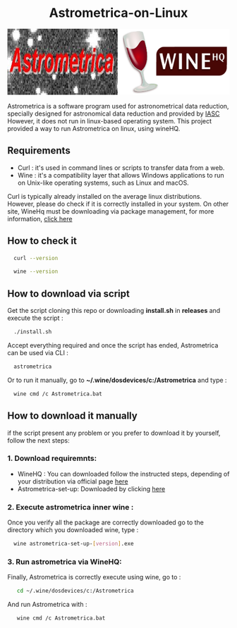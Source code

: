 <h1 align='center'>Astrometrica-on-Linux</h1>

<p align='center'>
<img src="./images/astrometrica-logo.jpg" width='250' height='150' alt="Astrometrica Logo" />
<img src="./images/winehq.png" width='250' height='150' alt="WineHq Logo" />
</p>

Astrometrica is a software program used for astronometrical data reduction, specially designed for
astronomical data reduction and provided by [IASC](https://iasc.cosmosearch.org/)
However, it does not run in linux-based operating system. This project provided a way to run Astrometrica on linux,
using wineHQ.

## Requirements

- Curl : it's used in command lines or scripts to transfer data from a web. 
- Wine : it's a compatibility layer that allows Windows applications to run on Unix-like operating systems, such as Linux and macOS.

Curl is typically already installed on the average linux distributions. However, please do check if it is 
correctly installed in your system. On other site, WineHq must be downloading via package management, for more
information, [click here](https://gitlab.winehq.org/wine/wine/-/wikis/Download)

## How to check it

```bash
  curl --version
 ```
```bash
  wine --version 
 ```

## How to download via script
Get the script cloning this repo or downloading **install.sh** in **releases** and execute the script :

```bash
  ./install.sh
 ```
Accept everything required and once the script has ended, Astrometrica can be used via CLI :

```bash
  astrometrica
 ```

Or to run it manually, go to **~/.wine/dosdevices/c:/Astrometrica** and type :

```bash
  wine cmd /c Astrometrica.bat
 ```

## How to download it manually

if the script present any problem or you prefer to download it by yourself, follow the next steps:

### 1. Download requiremnts:
 
- WineHQ : You can downloaded follow the instructed steps, depending of your distribution via official page [here](https://gitlab.winehq.org/wine/wine/-/wikis/Download)
- Astrometrica-set-up: Downloaded by clicking [here](http://iasc.cosmosearch.org/Content/Distributables/astrometrica-setup-v1.4.1.exe)

### 2. Execute astrometrica inner wine :

Once you verify all the package are correctly downloaded go to the directory which you downloaded wine, type :

```bash
  wine astrometrica-set-up-[version].exe
 ```

### 3. Run astrometrica via WineHQ:
   
Finally, Astrometrica is correctly execute using wine, go to :

```bash
   cd ~/.wine/dosdevices/c:/Astrometrica
 ```
And run Astrometrica with :

```bash
   wine cmd /c Astrometrica.bat
 ```




